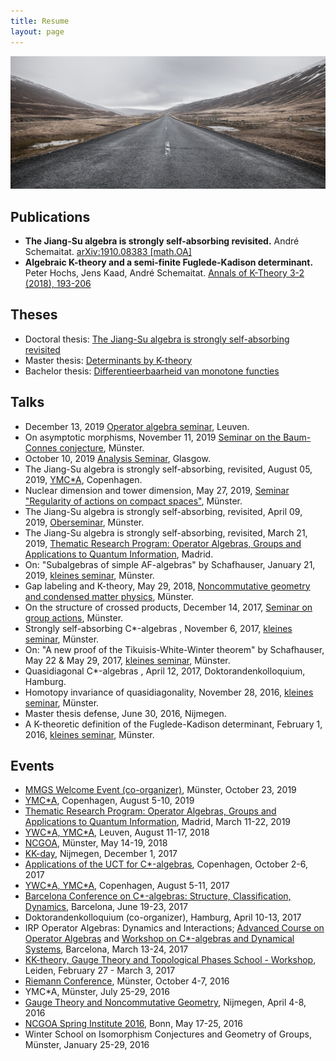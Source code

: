 ```yaml
---
title: Resume
layout: page
---
```


![street](/assets/images/street.jpg)

## Publications
* **The Jiang-Su algebra is strongly self-absorbing revisited.** André Schemaitat. [arXiv:1910.08383 [math.OA]](https://arxiv.org/abs/1910.08383)
* **Algebraic K-theory and a semi-finite Fuglede-Kadison determinant.**  Peter Hochs, Jens Kaad, André Schemaitat. <a href="https://msp.org/akt/2018/3-2/p02.xhtml">Annals of K-Theory 3-2 (2018), 193-206</a>

## Theses

* Doctoral thesis: [The Jiang-Su algebra is strongly self-absorbing revisited](https://nbn-resolving.org/urn:nbn:de:hbz:6-82119399588)
* Master thesis: [Determinants by K-theory](assets/PDF/master.pdf)
* Bachelor thesis: [Differentieerbaarheid van monotone functies](assets/PDF/bachelor.pdf)

## Talks

- December 13, 2019 <a href="https://wis.kuleuven.be/agenda/sem-opalg/ay19-20/sem-13-12">Operator algebra seminar</a>, Leuven.
- On asymptotic morphisms, November 11, 2019 <a href="https://ivv5hpp.uni-muenster.de/u/jeber_02/johannesebert.html">Seminar on the Baum-Connes conjecture</a>, Münster.
- October 10, 2019 <a href="https://www.gla.ac.uk/schools/mathematicsstatistics/events/?seriesID=5">Analysis Seminar</a>, Glasgow.
- The Jiang-Su algebra is strongly self-absorbing, revisited, August 05, 2019, <a href="https://www.math.ku.dk/english/research/conferences/2019/ymcstara2019/">YMC*A</a>, Copenhagen.
- Nuclear dimension and tower dimension, May 27, 2019, <a href="https://www.uni-muenster.de/Topologie/researchseminars/seminar_regularitySS19.html">Seminar "Regularity of actions on compact spaces"</a>, Münster.
- The Jiang-Su algebra is strongly self-absorbing, revisited, April 09, 2019, <a href="https://www.uni-muenster.de/OpAlg/opalgwinter.html">Oberseminar</a>, Münster.
- The Jiang-Su algebra is strongly self-absorbing, revisited, March 21, 2019, <a href="https://www.icmat.es/RT/2019/OAGAQI/index.php">Thematic Research Program: Operator Algebras, Groups and Applications to Quantum Information</a>, Madrid.
- On: "Subalgebras of simple AF-algebras" by Schafhauser, January 21, 2019, <a href="http://wwwmath.uni-muenster.de/u/wilhelm.winter/wwinter/kleines_seminar.html">kleines seminar</a>, Münster.
- Gap labeling and K-theory, May 29, 2018, <a href="https://ivv5hpp.uni-muenster.de/u/raimar/lehre/SS18/NCG">Noncommutative geometry and condensed matter physics</a>, Münster.
- On the structure of crossed products, December 14, 2017, <a href="https://ivv5hph.uni-muenster.de/u/gardella/Seminar.html">Seminar on group actions</a>, Münster.
- Strongly self-absorbing C*-algebras , November 6, 2017, <a href="http://wwwmath.uni-muenster.de/u/wilhelm.winter/wwinter/kleines_seminar.html">kleines seminar</a>, Münster.
- On: "A new proof of the Tikuisis-White-Winter theorem" by Schafhauser, May 22 & May 29, 2017, <a href="http://wwwmath.uni-muenster.de/u/wilhelm.winter/wwinter/kleines_seminar.html">kleines seminar</a>, Münster.
- Quasidiagonal C*-algebras , April 12, 2017, Doktorandenkolloquium,  Hamburg.
- Homotopy invariance of quasidiagonality, November 28, 2016, <a href="http://wwwmath.uni-muenster.de/u/wilhelm.winter/wwinter/kleines_seminar.html">kleines seminar</a>, Münster.
- Master thesis defense, June 30, 2016, Nijmegen.
- A K-theoretic definition of the Fuglede-Kadison determinant, February 1, 2016, <a href="http://wwwmath.uni-muenster.de/u/wilhelm.winter/wwinter/kleines_seminar.html">kleines seminar</a>, Münster.

## Events

- [MMGS Welcome Event (co-organizer)](https://www.uni-muenster.de/MathematicsMuenster/de/news/artikel/2019-10-25a.shtml), Münster, October 23, 2019
- [YMC\*A](https://www.math.ku.dk/english/research/conferences/2019/ymcstara2019/), Copenhagen, August 5-10, 2019
- [Thematic Research Program: Operator Algebras, Groups and Applications to Quantum Information](https://www.icmat.es/RT/2019/OAGAQI/index.php), Madrid, March 11-22, 2019
- [YWC\*A, YMC\*A](https://wis.kuleuven.be/events/ymca2018), Leuven, August 11-17, 2018
- [NCGOA](https://ivv5hpp.uni-muenster.de/u/wwinter/wwinter/NCGOA.html), Münster, May 14-19, 2018
- [KK-day](http://www.ru.nl/wiskunde/events-news-calendar/events/@1133031/kk-day-1-december-2017/), Nijmegen, December 1, 2017
- [Applications of the UCT for C*-algebras](http://www.math.ku.dk/english/research/conferences/2017/uct/), Copenhagen, October 2-6, 2017
- [YWC\*A, YMC\*A](http://www.math.ku.dk/english/research/conferences/2017/ymcstara2017/), Copenhagen, August 5-11, 2017
- [Barcelona Conference on C*-algebras: Structure, Classification, Dynamics](http://www.crm.cat/en/Activities/Curs_2016-2017/Pages/Barcelona-Conference-on-C-algebras.aspx), Barcelona, June 19-23, 2017
- Doktorandenkolloquium (co-organizer), Hamburg, April 10-13, 2017
- IRP Operator Algebras: Dynamics and Interactions; [Advanced Course on Operator Algebras](http://www.crm.cat/en/Activities/Curs_2016-2017/Pages/Advanced-Course-on-Operator-algebras-and-dynamical-systems.aspx) and [Workshop on C*-algebras and Dynamical Systems](http://www.crm.cat/en/Activities/Curs_2016-2017/Pages/Workshop-Operator-Algebras-and-Dynamical-Systems.aspx), Barcelona, March 13-24, 2017
- [KK-theory, Gauge Theory and Topological Phases School - Workshop](http://www.lorentzcenter.nl/lc/web/2017/858/info.php3?wsid=858&venue=Oort), Leiden, February 27 - March 3, 2017
- [Riemann Conference](https://wwwmath.uni-muenster.de/sfb878/activities/riemann_announce.html), Münster, October 4-7, 2016
- YMC*A, Münster, July 25-29, 2016
- [Gauge Theory and Noncommutative Geometry](http://www.noncommutativegeometry.nl/ncg2016/), Nijmegen, April 4-8, 2016
- [NCGOA Spring Institute 2016](https://www.him.uni-bonn.de/ncgoa2016/), Bonn, May 17-25, 2016
- Winter School on Isomorphism Conjectures and Geometry of Groups, Münster, January 25-29, 2016
